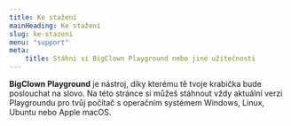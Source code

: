 ```yaml
---
title: Ke stažení
mainHeading: Ke stažení
slug: ke-stazeni
menu: "support"
meta:
    title: Stáhni si BigClown Playground nebo jiné užitečnosti
---
```


**BigClown Playground** je nástroj, díky kterému tě tvoje krabička bude poslouchat na slovo. Na této stránce si můžeš stáhnout vždy aktuální verzi Playgroundu pro tvůj počítač s operačním systémem Windows, Linux, Ubuntu nebo Apple macOS.
